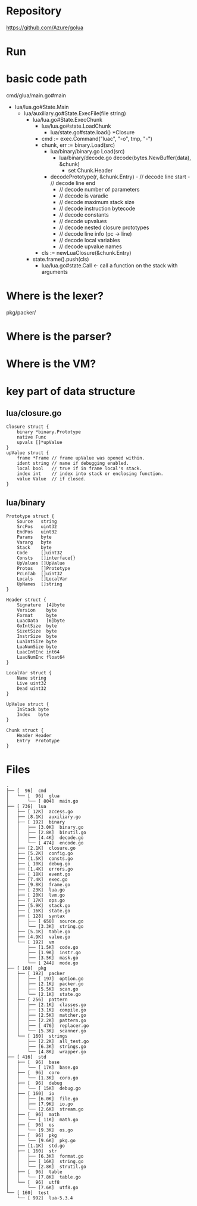 # Repository
https://github.com/Azure/golua

# Run

# basic code path

cmd/glua/main.go#main
- lua/lua.go#State.Main
  - lua/auxiliary.go#State.ExecFile(file string)
    - lua/lua.go#State.ExecChunk
      - lua/lua.go#state.LoadChunk
        - lua/state.go#state.load() *Closure
	  - cmd := exec.Command("luac", "-o", tmp, "-")
	  - chunk, err := binary.Load(src)
	    - lua/binary/binary.go Load(src)
	      - lua/binary/decode.go decode(bytes.NewBuffer(data), &chunk)
	        - set Chunk.Header
		- decodePrototype(r, &chunk.Entry)
	          - // decode line start
	          - // decode line end
		  - // decode number of parameters
		  - // decode is varadic
		  - // decode maximum stack size
		  - // decode instruction bytecode
		  - // decode constants
		  - // decode upvalues
		  - // decode nested closure prototypes
		  - // decode line info (pc -> line)
		  - // decode local variables
		  - // decode upvalue names
	  - cls := newLuaClosure(&chunk.Entry)
	- state.frame().push(cls)
      - lua/lua.go#state.Call <- call a function on the stack with arguments


# Where is the lexer?

pkg/packer/

# Where is the parser?

# Where is the VM?

# key part of data structure

## lua/closure.go
```
Closure struct {
	binary *binary.Prototype
	native Func
	upvals []*upValue
}
upValue struct {
	frame *Frame // frame upValue was opened within.
	ident string // name if debugging enabled.
	local bool   // true if in frame local's stack.
	index int    // index into stack or enclosing function.
	value Value  // if closed.
}
```

## lua/binary
```
Prototype struct {
	Source   string
	SrcPos   uint32
	EndPos   uint32
	Params   byte
	Vararg   byte
	Stack    byte
	Code     []uint32
	Consts   []interface{}
	UpValues []UpValue
	Protos   []Prototype
	PcLnTab  []uint32
	Locals   []LocalVar
	UpNames  []string
}

Header struct {
	Signature  [4]byte
	Version    byte
	Format     byte
	LuacData   [6]byte
	GoIntSize  byte
	SizetSize  byte
	InstrSize  byte
	LuaIntSize byte
	LuaNumSize byte
	LuacIntEnc int64
	LuacNumEnc float64
}

LocalVar struct {
	Name string
	Live uint32
	Dead uint32
}

UpValue struct {
	InStack byte
	Index   byte
}

Chunk struct {
	Header Header
	Entry  Prototype
}

```

# Files
```
.
├── [  96]  cmd
│   └── [  96]  glua
│       └── [ 804]  main.go
├── [ 736]  lua
│   ├── [ 12K]  access.go
│   ├── [8.1K]  auxiliary.go
│   ├── [ 192]  binary
│   │   ├── [3.0K]  binary.go
│   │   ├── [2.8K]  binutil.go
│   │   ├── [4.4K]  decode.go
│   │   └── [ 474]  encode.go
│   ├── [2.1K]  closure.go
│   ├── [5.2K]  config.go
│   ├── [1.5K]  consts.go
│   ├── [ 10K]  debug.go
│   ├── [1.4K]  errors.go
│   ├── [ 18K]  event.go
│   ├── [7.4K]  exec.go
│   ├── [9.8K]  frame.go
│   ├── [ 23K]  lua.go
│   ├── [ 20K]  lvm.go
│   ├── [ 17K]  ops.go
│   ├── [5.9K]  stack.go
│   ├── [ 16K]  state.go
│   ├── [ 128]  syntax
│   │   ├── [ 650]  source.go
│   │   └── [3.3K]  string.go
│   ├── [5.1K]  table.go
│   ├── [4.9K]  value.go
│   └── [ 192]  vm
│       ├── [1.5K]  code.go
│       ├── [1.9K]  instr.go
│       ├── [3.5K]  mask.go
│       └── [ 244]  mode.go
├── [ 160]  pkg
│   ├── [ 192]  packer
│   │   ├── [ 197]  option.go
│   │   ├── [2.1K]  packer.go
│   │   ├── [5.5K]  scan.go
│   │   └── [2.1K]  state.go
│   ├── [ 256]  pattern
│   │   ├── [2.1K]  classes.go
│   │   ├── [3.1K]  compile.go
│   │   ├── [2.5K]  matcher.go
│   │   ├── [2.2K]  pattern.go
│   │   ├── [ 476]  replacer.go
│   │   └── [5.3K]  scanner.go
│   └── [ 160]  strings
│       ├── [2.2K]  all_test.go
│       ├── [6.3K]  strings.go
│       └── [4.8K]  wrapper.go
├── [ 416]  std
│   ├── [  96]  base
│   │   └── [ 17K]  base.go
│   ├── [  96]  coro
│   │   └── [1.3K]  coro.go
│   ├── [  96]  debug
│   │   └── [ 15K]  debug.go
│   ├── [ 160]  io
│   │   ├── [6.0K]  file.go
│   │   ├── [7.9K]  io.go
│   │   └── [2.6K]  stream.go
│   ├── [  96]  math
│   │   └── [ 11K]  math.go
│   ├── [  96]  os
│   │   └── [9.3K]  os.go
│   ├── [  96]  pkg
│   │   └── [9.6K]  pkg.go
│   ├── [1.1K]  std.go
│   ├── [ 160]  str
│   │   ├── [6.3K]  format.go
│   │   ├── [ 16K]  string.go
│   │   └── [2.8K]  strutil.go
│   ├── [  96]  table
│   │   └── [7.8K]  table.go
│   └── [  96]  utf8
│       └── [7.6K]  utf8.go
└── [ 160]  test
    └── [ 992]  lua-5.3.4
```

